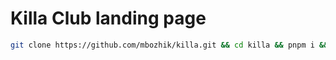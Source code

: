 # Killa Club landing page

```bash
git clone https://github.com/mbozhik/killa.git && cd killa && pnpm i && code .
```
